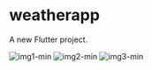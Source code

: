 # weatherapp

A new Flutter project.


![img1-min](https://user-images.githubusercontent.com/37015092/58713228-c9e9d000-83df-11e9-976e-13452b74ec24.png)
![img2-min](https://user-images.githubusercontent.com/37015092/58713232-c9e9d000-83df-11e9-9b1f-a1085fae004d.png)
![img3-min](https://user-images.githubusercontent.com/37015092/58713235-ca826680-83df-11e9-9968-e49baea40743.png)
